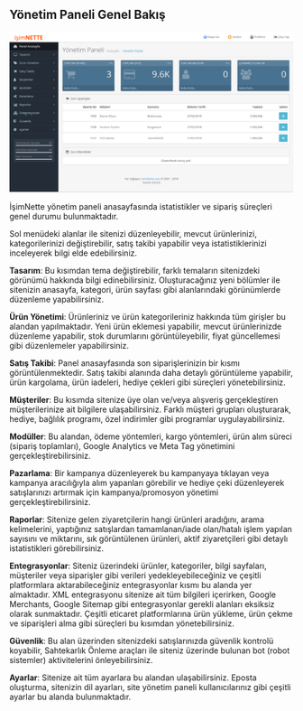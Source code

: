 ## Yönetim Paneli Genel Bakış

![](/assets/isimnette-yonetim-paneli.png)

İşimNette yönetim paneli anasayfasında istatistikler ve sipariş süreçleri genel durumu bulunmaktadır.

Sol menüdeki alanlar ile sitenizi düzenleyebilir, mevcut ürünlerinizi, kategorilerinizi değiştirebilir, satış takibi yapabilir veya istatistiklerinizi inceleyerek bilgi elde edebilirsiniz.

**Tasarım**: Bu kısımdan tema değiştirebilir, farklı temaların sitenizdeki görünümü hakkında bilgi edinebilirsiniz. Oluşturacağınız yeni bölümler ile sitenizin anasayfa, kategori, ürün sayfası gibi alanlarındaki görünümlerde düzenleme yapabilirsiniz.

**Ürün Yönetimi**: Ürünleriniz ve ürün kategorileriniz hakkında tüm girişler bu alandan yapılmaktadır. Yeni ürün eklemesi yapabilir, mevcut ürünlerinizde düzenleme yapabilir, stok durumlarını görüntüleyebilir, fiyat güncellemesi gibi düzenlemeler yapabilirsiniz.

**Satış Takibi**: Panel anasayfasında son siparişlerinizin bir kısmı görüntülenmektedir. Satış takibi alanında daha detaylı görüntüleme yapabilir, ürün kargolama, ürün iadeleri, hediye çekleri gibi süreçleri yönetebilirsiniz.

**Müşteriler**: Bu kısımda sitenize üye olan ve/veya alışveriş gerçekleştiren müşterilerinize ait bilgilere ulaşabilirsiniz. Farklı müşteri grupları oluşturarak, hediye, bağlılık programı, özel indirimler gibi programlar uygulayabilirsiniz.

**Modüller**: Bu alandan, ödeme yöntemleri, kargo yöntemleri, ürün alım süreci \(sipariş toplamları\), Google Analytics ve Meta Tag yönetimini gerçekleştirebilirsiniz.

**Pazarlama**: Bir kampanya düzenleyerek bu kampanyaya tıklayan veya kampanya aracılığıyla alım yapanları görebilir ve hediye çeki düzenleyerek satışlarınızı artırmak için kampanya/promosyon yönetimi gerçekleştirebilirsiniz.

**Raporlar**: Sitenize gelen ziyaretçilerin hangi ürünleri aradığını, arama kelimelerini, yaptığınız satışlardan tamamlanan/iade olan/hatalı işlem yapılan sayısını ve miktarını, sık görüntülenen ürünleri, aktif ziyaretçileri gibi detaylı istatistikleri görebilirsiniz.

**Entegrasyonlar**: Siteniz üzerindeki ürünler, kategoriler, bilgi sayfaları, müşteriler veya siparişler gibi verileri yedekleyebileceğiniz ve çeşitli platformlara aktarabileceğiniz entegrasyonlar kısmı bu alanda yer almaktadır. XML entegrasyonu sitenize ait tüm bilgileri içerirken, Google Merchants, Google Sitemap gibi entegrasyonlar gerekli alanları eksiksiz olarak sunmaktadır. Çeşitli eticaret platformlarına ürün yükleme, ürün çekme ve siparişleri alma gibi süreçleri bu kısımdan yönetebilirsiniz.

**Güvenlik**: Bu alan üzerinden sitenizdeki satışlarınızda güvenlik kontrolü koyabilir, Sahtekarlık Önleme araçları ile siteniz üzerinde bulunan bot \(robot sistemler\) aktivitelerini önleyebilirsiniz.

**Ayarlar**: Sitenize ait tüm ayarlara bu alandan ulaşabilirsiniz. Eposta oluşturma, sitenizin dil ayarları, site yönetim paneli kullanıcılarınız gibi çeşitli ayarlar bu alanda bulunmaktadır.

